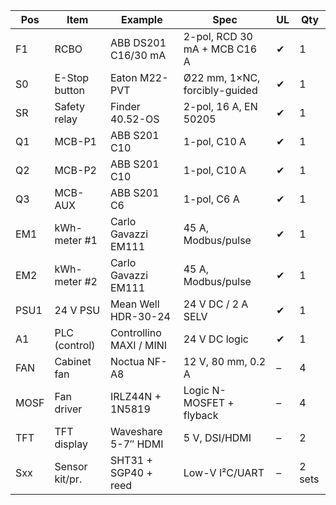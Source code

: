 | Pos | Item            | Example                  | Spec                                   | UL | Qty |
|-----|-----------------|--------------------------|----------------------------------------|----|-----|
| F1  | RCBO            | ABB DS201 C16/30 mA      | 2-pol, RCD 30 mA + MCB C16 A           | ✔  | 1   |
| S0  | E-Stop button   | Eaton M22-PVT            | Ø22 mm, 1×NC, forcibly-guided          | ✔  | 1   |
| SR  | Safety relay    | Finder 40.52-OS          | 2-pol, 16 A, EN 50205                 | ✔  | 1   |
| Q1  | MCB-P1          | ABB S201 C10             | 1-pol, C10 A                           | ✔  | 1   |
| Q2  | MCB-P2          | ABB S201 C10             | 1-pol, C10 A                           | ✔  | 1   |
| Q3  | MCB-AUX         | ABB S201 C6              | 1-pol, C6 A                            | ✔  | 1   |
| EM1 | kWh-meter #1    | Carlo Gavazzi EM111      | 45 A, Modbus/pulse                     | ✔  | 1   |
| EM2 | kWh-meter #2    | Carlo Gavazzi EM111      | 45 A, Modbus/pulse                     | ✔  | 1   |
| PSU1| 24 V PSU        | Mean Well HDR-30-24      | 24 V DC / 2 A SELV                     | ✔  | 1   |
| A1  | PLC (control)   | Controllino MAXI / MINI  | 24 V DC logic                          | ✔  | 1   |
| FAN | Cabinet fan     | Noctua NF-A8             | 12 V, 80 mm, 0.2 A                     | –  | 4   |
| MOSF| Fan driver      | IRLZ44N + 1N5819         | Logic N-MOSFET + flyback              | –  | 4   |
| TFT | TFT display     | Waveshare 5-7″ HDMI      | 5 V, DSI/HDMI                          | –  | 2   |
| Sxx | Sensor kit/pr.  | SHT31 + SGP40 + reed     | Low-V I²C/UART                         | –  | 2 sets |
